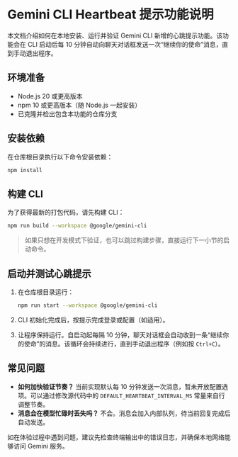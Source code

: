 # Gemini CLI Heartbeat 提示功能说明

本文档介绍如何在本地安装、运行并验证 Gemini CLI 新增的心跳提示功能。该功能会在 CLI 启动后每 10 分钟自动向聊天对话框发送一次“继续你的使命”消息，直到手动退出程序。

## 环境准备

- Node.js 20 或更高版本
- npm 10 或更高版本（随 Node.js 一起安装）
- 已克隆并检出包含本功能的仓库分支

## 安装依赖

在仓库根目录执行以下命令安装依赖：

```bash
npm install
```

## 构建 CLI

为了获得最新的打包代码，请先构建 CLI：

```bash
npm run build --workspace @google/gemini-cli
```

> 如果只想在开发模式下验证，也可以跳过构建步骤，直接运行下一小节的启动命令。

## 启动并测试心跳提示

1. 在仓库根目录运行：

   ```bash
   npm run start --workspace @google/gemini-cli
   ```

2. CLI 初始化完成后，按提示完成登录或配置（如适用）。

3. 让程序保持运行。自启动起每隔 10 分钟，聊天对话框会自动收到一条“继续你的使命”的消息。该循环会持续进行，直到手动退出程序（例如按 `Ctrl+C`）。

## 常见问题

- **如何加快验证节奏？** 当前实现默认每 10 分钟发送一次消息，暂未开放配置选项。可以通过修改源代码中的 `DEFAULT_HEARTBEAT_INTERVAL_MS` 常量来自行调整节奏。
- **消息会在模型忙碌时丢失吗？** 不会。消息会加入内部队列，待当前回复完成后自动发送。

如在体验过程中遇到问题，建议先检查终端输出中的错误日志，并确保本地网络能够访问 Gemini 服务。
